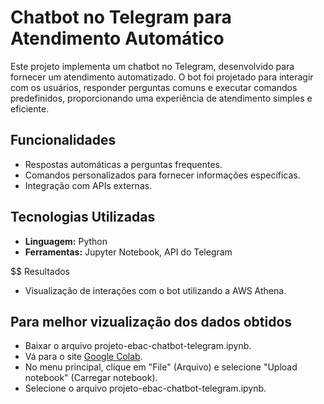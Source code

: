 # Chatbot no Telegram para Atendimento Automático

Este projeto implementa um chatbot no Telegram, desenvolvido para fornecer um atendimento automatizado. O bot foi projetado para interagir com os usuários, responder perguntas comuns e executar comandos predefinidos, proporcionando uma experiência de atendimento simples e eficiente.

## Funcionalidades
- Respostas automáticas a perguntas frequentes.
- Comandos personalizados para fornecer informações específicas.
- Integração com APIs externas.

## Tecnologias Utilizadas
- **Linguagem:** Python
- **Ferramentas:** Jupyter Notebook, API do Telegram

$$ Resultados
- Visualização de interações com o bot utilizando a AWS Athena.

## Para melhor vizualização dos dados obtidos
- Baixar o arquivo projeto-ebac-chatbot-telegram.ipynb.
- Vá para o site [Google Colab](https://colab.research.google.com).
- No menu principal, clique em "File" (Arquivo) e selecione "Upload notebook" (Carregar notebook).
- Selecione o arquivo projeto-ebac-chatbot-telegram.ipynb.


